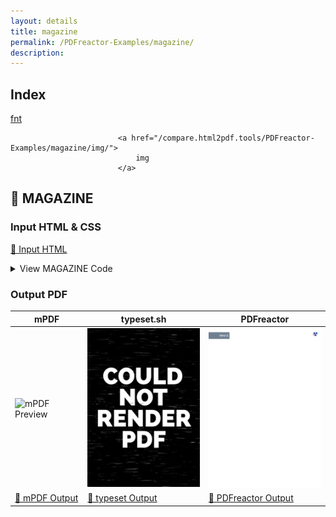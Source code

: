 ```yaml
---
layout: details
title: magazine
permalink: /PDFreactor-Examples/magazine/
description: 
---
```


## Index
<div class="boxes">
                            <a href="/compare.html2pdf.tools/PDFreactor-Examples/magazine/fnt/">
                                fnt
                            </a>

                            <a href="/compare.html2pdf.tools/PDFreactor-Examples/magazine/img/">
                                img
                            </a>
</div>

## 🔬 MAGAZINE

### Input HTML & CSS

[📄 Input HTML](https://raw.githubusercontent.com/azettl/compare.html2pdf.tools/master//html/PDFreactor%20Examples/magazine/magazine.html)

<details>
    <summary>
        View MAGAZINE Code
    </summary>
    <pre><code class="hljs xml"><span class="hljs-meta">&lt;!DOCTYPE <span class="hljs-meta-keyword">html</span>&gt;</span>
<span class="hljs-tag">&lt;<span class="hljs-name">html</span> <span class="hljs-attr">lang</span>=<span class="hljs-string">"en-US"</span>&gt;</span>
<span class="hljs-tag">&lt;<span class="hljs-name">head</span>&gt;</span>
    <span class="hljs-tag">&lt;<span class="hljs-name">meta</span> <span class="hljs-attr">content</span>=<span class="hljs-string">"text/html; charset=UTF-8"</span> <span class="hljs-attr">http-equiv</span>=<span class="hljs-string">"Content-Type"</span>/&gt;</span>
    <span class="hljs-tag">&lt;<span class="hljs-name">title</span>&gt;</span>Science Magazine<span class="hljs-tag">&lt;/<span class="hljs-name">title</span>&gt;</span>
    <span class="hljs-tag">&lt;<span class="hljs-name">style</span>&gt;</span>
        
        /***********************************************************
           * Fonts 
         ***********************************************************/
        
        @font-face {
            font-family: Sans;
            src: url("fnt/opensans/OpenSans-Regular.ttf");
            font-weight: normal;
            font-style: normal;
        }
        
        @font-face {
            font-family: Sans;
            src: url("fnt/opensans/OpenSans-Bold.ttf");
            font-weight: bold;
            font-style: normal;
        }
        
        @font-face {
            font-family: Sans;
            src: url("fnt/opensans/OpenSans-Italic.ttf");
            font-weight: normal;
            font-style: italic;
        }
        
        @font-face {
            font-family: Sans;
            src: url("fnt/opensans/OpenSans-BoldItalic.ttf");
            font-weight: bold;
            font-style: italic;
        }
        
        
        /***********************************************************
           * General Page Style 
         ***********************************************************/
        
        @page:first {
            counter-reset: page 17;
        }
        
        @page {
            size: A4 portrait;
            margin: 2cm 1cm;
            padding: 0cm;
            
            font-family: Sans;
        }
        
        @page:left {
            @bottom-left {
                content: counter(page);
                font-weight: bold;
                color: white;
            }
            
            @top-left-corner {
                content: "Space";
                color: white;
                font-weight: bold;
                font-size: 15pt;
                text-transform: uppercase;
                
                background-color: slategray;
                
                margin-top: 0.75cm;
                margin-left: 0px;
                margin-right: auto;
                
                width: 3.5cm;
                padding: 2mm;
            }
        }
        
        @page:right {
            @bottom-right {
                content: counter(page);
                font-weight: bold;
                color: white;
            }
        }
        
        
        /***********************************************************
           * General Document Style 
         ***********************************************************/
        
        html, body {
            padding: 0;
            margin: 0;
            line-height: 1.5;
            -ro-line-grid: create;
            font-size: 10pt;
            font-family: Sans;
        }
        
        h1 {
            font-size: 16pt;
            margin: 0;
        }
        
        h2 {
            font-size: 13pt;
            margin: 0;
        }
        
        h3 {
            font-size: 12pt;
            -ro-line-snap: contain;
            margin: 0;
        } 
        
        p, li, td, th {
            margin: 0;
            font-size: 10pt;
            hyphens: auto;
        }
        
        p {
            
            text-align: justify;
        }
        
        p + p {
            text-indent: 0.5cm;
        }
        
        table {
            width: 100%;
            border-collapse: collapse;
            padding: 0;
            margin: 0;
        }
        
        table :-ro-matches(td, th) {
            vertical-align: top;
            text-align: inherit;
        }
        
        table :-ro-matches(td, th) {
            padding: 1pt 1pt;
            border-bottom: 0.5pt solid black;
        }
        
        table tr:last-child :-ro-matches(td, th) {
            border-bottom: none;
        }
        
        table td p {
            text-indent: 0;
            margin: 0;
        }
        
        ol, ul {
            padding-left: 5mm;
        }
        
        a {
            color: black;
            font-style: italic;
        }
        
        section:first-of-type &gt; p:first-of-type::first-letter {
            float: left;
            font-size: 30pt;
            line-height: 0.5;
            padding: 0;
        }
        
        
        /***********************************************************
           * Individual Page Layout
         ***********************************************************/
        
        /* Page 1 */
        
        @page page1 {
            background-image: url("img/flickr-5959361987-original.jpg");
            background-position: -1cm -2cm;
            background-size: auto 29.7cm;
        }
        
        #page1 {
            page: page1;
        }
        
        #page1 &gt; .mainFlow {
            background-color: transparent;
            border: none;
        }
        
        #page1region1 {
            bottom: 0cm;
            left: 0cm;
            right: 0cm;
            width: auto;
        }
        
        #page1region2 {
            top: 4.2cm;
            left: 0cm;
            height: 7.7cm;
        }
        
        #page1region3 {
            top: 4.2cm;
            left: 6.5cm;
            height: 5.7cm;
        }
        
        
        /* Page 2 */
        
        @page page2 {
            background-image: url("img/flickr-5959361987-original.jpg");
            background-position: -22cm -2cm;
            background-size: auto 29.7cm;
        }
        
        #page2 {
            page: page2;
        }
        
        #page2 &gt; .mainFlow {
            background-color: transparent;
            border: none;
        }
        
        #page2region1 {
            top: 4cm;
            right: 0cm;
            height: 6.5cm;
        }
        
        #page2info {
            -ro-flow-from: shuttleProgramFlow;
            padding: 1mm 1mm;
            bottom: 0cm;
            left: 3cm;
            right: 3cm;
            height: 7.8cm;
        }
        
        
        /* Page 3 */
        
        @page page3 {
            background-image: url("img/flickr-5886117104-original.jpg");
            background-position: -2cm -2cm;
            background-size: auto 29.7cm;
        }
        
        #page3 {
            page: page3;
        }
        
        #page3region1 {
            top: 1.2cm;
            left: 1cm;
            height: 24cm;
        }
        
        #page3region2 {
            top: 19.7cm;
            left: 8cm;
            height: 5.5cm;
        }
        
        #page3info {
            -ro-flow-from: missionFactsFlow;
            padding: 1mm 1mm;
            top: 1.2cm;
            left: 8cm;
            width: 8cm;
            height: 5.9cm;
        }
        
        
        /* Page 4 */
        
        @page page4 {
            background-image: url("img/flickr-5886117104-original.jpg");
            background-position: -23.1cm -2cm;
            background-size: auto 29.7cm;
        }
        
        #page4 {
            page: page4;
        }
        
        #page4region1 {
            top: 1.2cm;
            right: 8cm;
            height: 7.6cm;
        }
        
        #page4region2 {
            top: 1.2cm;
            right: 1cm;
            padding-bottom: 10pt;
            height: auto;
        }
        
        #page4info {
            -ro-flow-from: attributionFlow;
            padding: 1mm 1mm;
            top: 20cm;
            right: 1cm;
            width: 13cm;
        }
        
        
        /***********************************************************
           * Flow Content Layout
         ***********************************************************/
        
        /* Main Flow*/
        
        #main {
            -ro-flow-into: mainFlow;
            color: white;
        }
        
        #main &gt; hgroup {
            break-after: region;
        }
        
        #main &gt; hgroup &gt; h1 {
            font-size: 59pt;
            margin-bottom: 0cm;
            
            text-shadow: 0 0 10pt white;
        }
        
        #main &gt; hgroup &gt; h2 {
            font-size: 14pt;
            margin: 0;
        }
        
        #main &gt; section {
            -ro-line-snap: baseline;
        }
        
        
        /* Shuttle Program Flow*/
        
        #shuttleProgram {
            -ro-flow-into: shuttleProgramFlow;
        }
        
        
        /* Mission Facts Flow*/
        
        #missionFacts {
            -ro-flow-into: missionFactsFlow;
        }
        
        
        /* Attribution Flow*/
        
        #attribution {
            -ro-flow-into: attributionFlow;
        }
        
        #attribution ul {
            margin: 0 1mm;
        }
        
        
        /* All Flows */
        
        article:-ro-matches(#shuttleProgram, #missionFacts, #attribution) &gt; * {
            margin: 0;
        }
        
        
        /***********************************************************
           * Region Layout
         ***********************************************************/
        
        .mainFlow {
            -ro-flow-from: mainFlow;
            position: absolute;
            width: 5.5cm;
            padding: 0 4mm;
            background-color: rgba(0,0,0,0.7);
        }
        
        .infobox {
            position: absolute;
            background-color: rgba(255,230,130,0.9);
            padding: 0mm 2mm 2mm;
        }
        
        /**********************************************************
          * ro-preferences
        ***********************************************************/
        
        @-ro-preferences {
            first-page-side: left;
            page-layout: 2 page;
            initial-zoom: fit-page;
        }
        
        .no-bookmark {
            -ro-bookmark-level: none;
        }
        
        /**********************************************************
          * browser styles
          * (so the content an be read without regions)
        ***********************************************************/
        
        @supports ( not ( -ro-flow-into: abc ) ) {
            .mainFlow, .infobox {
                display: none;
            }
            #main {
                color: black;
            }
            body {
                margin: 16px;
                column-gap: 16px;
                column-width: 300px;
            }
            hgroup {
                column-span: all;
                margin-bottom: 16px;
            }
            section:first-of-type &gt; p:first-of-type::first-letter {
                all: unset;
            }
        }
        
    <span class="hljs-tag">&lt;/<span class="hljs-name">style</span>&gt;</span>
<span class="hljs-tag">&lt;/<span class="hljs-name">head</span>&gt;</span>
<span class="hljs-tag">&lt;<span class="hljs-name">body</span>&gt;</span>
    
    <span class="hljs-comment">&lt;!----------------------------------------------------------
      - Page Layout
      ----------------------------------------------------------&gt;</span>
    
    <span class="hljs-tag">&lt;<span class="hljs-name">div</span> <span class="hljs-attr">id</span>=<span class="hljs-string">"page1"</span> <span class="hljs-attr">class</span>=<span class="hljs-string">"page"</span>&gt;</span>
        <span class="hljs-tag">&lt;<span class="hljs-name">div</span> <span class="hljs-attr">id</span>=<span class="hljs-string">"page1region1"</span> <span class="hljs-attr">class</span>=<span class="hljs-string">"mainFlow"</span>&gt;</span><span class="hljs-tag">&lt;/<span class="hljs-name">div</span>&gt;</span>
        <span class="hljs-tag">&lt;<span class="hljs-name">div</span> <span class="hljs-attr">id</span>=<span class="hljs-string">"page1region2"</span> <span class="hljs-attr">class</span>=<span class="hljs-string">"mainFlow"</span>&gt;</span><span class="hljs-tag">&lt;/<span class="hljs-name">div</span>&gt;</span>
        <span class="hljs-tag">&lt;<span class="hljs-name">div</span> <span class="hljs-attr">id</span>=<span class="hljs-string">"page1region3"</span> <span class="hljs-attr">class</span>=<span class="hljs-string">"mainFlow"</span>&gt;</span><span class="hljs-tag">&lt;/<span class="hljs-name">div</span>&gt;</span>
    <span class="hljs-tag">&lt;/<span class="hljs-name">div</span>&gt;</span>
    
    <span class="hljs-tag">&lt;<span class="hljs-name">div</span> <span class="hljs-attr">id</span>=<span class="hljs-string">"page2"</span> <span class="hljs-attr">class</span>=<span class="hljs-string">"page"</span>&gt;</span>
        <span class="hljs-tag">&lt;<span class="hljs-name">div</span> <span class="hljs-attr">id</span>=<span class="hljs-string">"page2region1"</span> <span class="hljs-attr">class</span>=<span class="hljs-string">"mainFlow"</span>&gt;</span><span class="hljs-tag">&lt;/<span class="hljs-name">div</span>&gt;</span>
        <span class="hljs-tag">&lt;<span class="hljs-name">div</span> <span class="hljs-attr">id</span>=<span class="hljs-string">"page2info"</span> <span class="hljs-attr">class</span>=<span class="hljs-string">"infobox"</span>&gt;</span><span class="hljs-tag">&lt;/<span class="hljs-name">div</span>&gt;</span>
    <span class="hljs-tag">&lt;/<span class="hljs-name">div</span>&gt;</span>
    
    <span class="hljs-tag">&lt;<span class="hljs-name">div</span> <span class="hljs-attr">id</span>=<span class="hljs-string">"page3"</span> <span class="hljs-attr">class</span>=<span class="hljs-string">"page"</span>&gt;</span>
        <span class="hljs-tag">&lt;<span class="hljs-name">div</span> <span class="hljs-attr">id</span>=<span class="hljs-string">"page3region1"</span> <span class="hljs-attr">class</span>=<span class="hljs-string">"mainFlow"</span>&gt;</span><span class="hljs-tag">&lt;/<span class="hljs-name">div</span>&gt;</span>
        <span class="hljs-tag">&lt;<span class="hljs-name">div</span> <span class="hljs-attr">id</span>=<span class="hljs-string">"page3region2"</span> <span class="hljs-attr">class</span>=<span class="hljs-string">"mainFlow"</span>&gt;</span><span class="hljs-tag">&lt;/<span class="hljs-name">div</span>&gt;</span>
        <span class="hljs-tag">&lt;<span class="hljs-name">div</span> <span class="hljs-attr">id</span>=<span class="hljs-string">"page3info"</span> <span class="hljs-attr">class</span>=<span class="hljs-string">"infobox"</span>&gt;</span><span class="hljs-tag">&lt;/<span class="hljs-name">div</span>&gt;</span>
    <span class="hljs-tag">&lt;/<span class="hljs-name">div</span>&gt;</span>
    
    <span class="hljs-tag">&lt;<span class="hljs-name">div</span> <span class="hljs-attr">id</span>=<span class="hljs-string">"page4"</span> <span class="hljs-attr">class</span>=<span class="hljs-string">"page"</span>&gt;</span>
        <span class="hljs-tag">&lt;<span class="hljs-name">div</span> <span class="hljs-attr">id</span>=<span class="hljs-string">"page4region1"</span> <span class="hljs-attr">class</span>=<span class="hljs-string">"mainFlow"</span>&gt;</span><span class="hljs-tag">&lt;/<span class="hljs-name">div</span>&gt;</span>
        <span class="hljs-tag">&lt;<span class="hljs-name">div</span> <span class="hljs-attr">id</span>=<span class="hljs-string">"page4region2"</span> <span class="hljs-attr">class</span>=<span class="hljs-string">"mainFlow"</span>&gt;</span><span class="hljs-tag">&lt;/<span class="hljs-name">div</span>&gt;</span>
        <span class="hljs-tag">&lt;<span class="hljs-name">div</span> <span class="hljs-attr">id</span>=<span class="hljs-string">"page4info"</span> <span class="hljs-attr">class</span>=<span class="hljs-string">"infobox"</span>&gt;</span><span class="hljs-tag">&lt;/<span class="hljs-name">div</span>&gt;</span>
    <span class="hljs-tag">&lt;/<span class="hljs-name">div</span>&gt;</span>
    
    <span class="hljs-comment">&lt;!----------------------------------------------------------
      - Flow Content
      ----------------------------------------------------------&gt;</span>
    
    <span class="hljs-tag">&lt;<span class="hljs-name">article</span> <span class="hljs-attr">id</span>=<span class="hljs-string">"main"</span>&gt;</span>
        <span class="hljs-tag">&lt;<span class="hljs-name">hgroup</span>&gt;</span>
            <span class="hljs-tag">&lt;<span class="hljs-name">h1</span>&gt;</span>The Final Mission<span class="hljs-tag">&lt;/<span class="hljs-name">h1</span>&gt;</span>
            <span class="hljs-tag">&lt;<span class="hljs-name">h2</span>&gt;</span>In July 2011 the Space Shuttle Atlantis went on its 135th and final mission into space, transporting hardware to the International Space Station.<span class="hljs-tag">&lt;/<span class="hljs-name">h2</span>&gt;</span>
        <span class="hljs-tag">&lt;/<span class="hljs-name">hgroup</span>&gt;</span>
        
        <span class="hljs-tag">&lt;<span class="hljs-name">section</span>&gt;</span>
            <span class="hljs-tag">&lt;<span class="hljs-name">p</span>&gt;</span>STS-135 (ISS assembly flight ULF7) was the 135th and final mission of the American Space Shuttle program. It used the orbiter Atlantis and hardware originally processed for the STS-335 contingency mission, which was not flown. STS-135 launched on 8 July 2011, and landed on 21 July 2011, following a one-day mission extension. The four-person crew was the smallest of any shuttle mission since STS-6 in April 1983.<span class="hljs-tag">&lt;/<span class="hljs-name">p</span>&gt;</span>
            <span class="hljs-tag">&lt;<span class="hljs-name">p</span>&gt;</span>The mission's primary cargo was the Multi-Purpose Logistics Module (MPLM) Raffaello and a Lightweight Multi-Purpose Carrier (LMC), which were delivered to the International Space Station (ISS). The flight of Raffaello marked the only time that Atlantis carried an MPLM. Although the mission was authorized, it initially had no appropriation in the NASA budget, raising questions about whether the mission would fly.<span class="hljs-tag">&lt;/<span class="hljs-name">p</span>&gt;</span>
            <span class="hljs-tag">&lt;<span class="hljs-name">p</span>&gt;</span>On 20 January 2011, program managers changed STS-335 to STS-135 on the flight manifest. This allowed for training and other mission specific preparations.<span class="hljs-tag">&lt;/<span class="hljs-name">p</span>&gt;</span>
            <span class="hljs-tag">&lt;<span class="hljs-name">p</span>&gt;</span>On 13 February 2011, program managers told their workforce that STS-135 would fly regardless of the funding situation via a continuing resolution. Until this point, there had been no official references to the STS-135 mission in NASA official documentation for the general public.<span class="hljs-tag">&lt;/<span class="hljs-name">p</span>&gt;</span>
            <span class="hljs-tag">&lt;<span class="hljs-name">p</span>&gt;</span>During an address at the Marshall Space Flight Center on 16 November 2010, NASA administrator Charles Bolden said that the agency needed to fly STS-135 to the station in 2011, due to possible delays in the development of commercial rockets and spacecraft designed to transport cargo to the ISS. "We are hoping to fly a third shuttle mission (in addition to STS-133 and STS-134) in June 2011, what everybody calls the launch-on-need mission... and that's really needed to [buy down] the risk for the development time for commercial cargo," Bolden said.<span class="hljs-tag">&lt;/<span class="hljs-name">p</span>&gt;</span>
            <span class="hljs-tag">&lt;<span class="hljs-name">p</span>&gt;</span>The mission was included in NASA's 2011 authorization, which was signed into law on 11 October 2010, but funding remained dependent on a subsequent appropriation bill. United Space Alliance signed a contract extension for the mission, along with STS-134; the contract contained six one-month options with NASA in order to support continuing operations.<span class="hljs-tag">&lt;/<span class="hljs-name">p</span>&gt;</span>
            <span class="hljs-tag">&lt;<span class="hljs-name">p</span>&gt;</span>The U.S. federal budget approved in April 2011 called for $5.5 billion for NASA's space operations division, including the shuttle and space station programs. According to NASA, the budget running through 30 September 2011 ended all concerns about funding the STS-135 mission.<span class="hljs-tag">&lt;/<span class="hljs-name">p</span>&gt;</span>
        <span class="hljs-tag">&lt;/<span class="hljs-name">section</span>&gt;</span>
        
        <span class="hljs-tag">&lt;<span class="hljs-name">section</span>&gt;</span>
            <span class="hljs-tag">&lt;<span class="hljs-name">h3</span>&gt;</span>Crew<span class="hljs-tag">&lt;/<span class="hljs-name">h3</span>&gt;</span>
            <span class="hljs-tag">&lt;<span class="hljs-name">p</span>&gt;</span>NASA announced the STS-335<span class="hljs-symbol">&amp;#8203;</span>/<span class="hljs-symbol">&amp;#8203;</span>135 crew on 14 September 2010. Only four astronauts were assigned to this mission, versus the normal six or seven, because there were no other shuttles available for a rescue following the retirement of Discovery and Endeavour.<span class="hljs-tag">&lt;/<span class="hljs-name">p</span>&gt;</span>
            <span class="hljs-tag">&lt;<span class="hljs-name">p</span>&gt;</span>If the shuttle was seriously damaged in orbit, the crew would have moved into the International Space Station and returned in Russian Soyuz capsules, one at a time, over the course of a year. All STS-135 crew members were custom-fitted for a Russian Sokol space suit and molded Soyuz seat liner for this possibility.<span class="hljs-tag">&lt;/<span class="hljs-name">p</span>&gt;</span>
            <span class="hljs-tag">&lt;<span class="hljs-name">p</span>&gt;</span>The reduced crew size also allowed the mission to maximize the payload carried to the ISS. It was the only time that a Shuttle crew of four flew to the ISS. The last shuttle mission to fly with just four crew members occurred 28 years earlier: STS-6 on 4 April 1983 aboard Space Shuttle Challenger.<span class="hljs-tag">&lt;/<span class="hljs-name">p</span>&gt;</span>
        <span class="hljs-tag">&lt;/<span class="hljs-name">section</span>&gt;</span>
        
        <span class="hljs-tag">&lt;<span class="hljs-name">section</span>&gt;</span>
            <span class="hljs-tag">&lt;<span class="hljs-name">h3</span>&gt;</span>Mission Milestones<span class="hljs-tag">&lt;/<span class="hljs-name">h3</span>&gt;</span>
            <span class="hljs-tag">&lt;<span class="hljs-name">p</span>&gt;</span>The mission marked:<span class="hljs-tag">&lt;/<span class="hljs-name">p</span>&gt;</span>
            <span class="hljs-tag">&lt;<span class="hljs-name">ul</span>&gt;</span>
                <span class="hljs-tag">&lt;<span class="hljs-name">li</span>&gt;</span>166th NASA manned space flight<span class="hljs-tag">&lt;/<span class="hljs-name">li</span>&gt;</span>
                <span class="hljs-tag">&lt;<span class="hljs-name">li</span>&gt;</span>135th shuttle mission since STS-1<span class="hljs-tag">&lt;/<span class="hljs-name">li</span>&gt;</span>
                <span class="hljs-tag">&lt;<span class="hljs-name">li</span>&gt;</span>33rd flight of Atlantis<span class="hljs-tag">&lt;/<span class="hljs-name">li</span>&gt;</span>
                <span class="hljs-tag">&lt;<span class="hljs-name">li</span>&gt;</span>3rd shuttle flight in 2011<span class="hljs-tag">&lt;/<span class="hljs-name">li</span>&gt;</span>
                <span class="hljs-tag">&lt;<span class="hljs-name">li</span>&gt;</span>37th shuttle mission to the ISS<span class="hljs-tag">&lt;/<span class="hljs-name">li</span>&gt;</span>
                <span class="hljs-tag">&lt;<span class="hljs-name">li</span>&gt;</span>110th post-Challenger disaster shuttle mission<span class="hljs-tag">&lt;/<span class="hljs-name">li</span>&gt;</span>
                <span class="hljs-tag">&lt;<span class="hljs-name">li</span>&gt;</span>22nd post-Columbia disaster shuttle mission<span class="hljs-tag">&lt;/<span class="hljs-name">li</span>&gt;</span>
                <span class="hljs-tag">&lt;<span class="hljs-name">li</span>&gt;</span>100th day launch<span class="hljs-tag">&lt;/<span class="hljs-name">li</span>&gt;</span>
                <span class="hljs-tag">&lt;<span class="hljs-name">li</span>&gt;</span>133rd landing overall, 78th at KSC, 26th night landing, and 20th night landing at KSC<span class="hljs-tag">&lt;/<span class="hljs-name">li</span>&gt;</span>
            <span class="hljs-tag">&lt;/<span class="hljs-name">ul</span>&gt;</span>
        <span class="hljs-tag">&lt;/<span class="hljs-name">section</span>&gt;</span>
    <span class="hljs-tag">&lt;/<span class="hljs-name">article</span>&gt;</span>
    
    <span class="hljs-tag">&lt;<span class="hljs-name">article</span> <span class="hljs-attr">id</span>=<span class="hljs-string">"shuttleProgram"</span>&gt;</span>
        <span class="hljs-tag">&lt;<span class="hljs-name">h1</span> <span class="hljs-attr">class</span>=<span class="hljs-string">"no-bookmark"</span>&gt;</span>The Shuttle Program<span class="hljs-tag">&lt;/<span class="hljs-name">h1</span>&gt;</span>
        <span class="hljs-tag">&lt;<span class="hljs-name">p</span>&gt;</span>NASA's Space Shuttle Program, officially called the Space Transportation System (STS), was the United States government's manned launch vehicle program from 1981 to 2011, 
           with the program officially beginning in 1972. The winged Space Shuttle orbiter was launched vertically, usually carrying four to seven astronauts (although two and eight 
           have been carried) and up to 50,000 lb (22,700 kg) of payload into low Earth orbit (LEO).<span class="hljs-tag">&lt;/<span class="hljs-name">p</span>&gt;</span>
        <span class="hljs-tag">&lt;<span class="hljs-name">p</span>&gt;</span>When its mission was complete, the Shuttle could independently move itself out of orbit using its Orbital Maneuvering System (it oriented itself heads down and tail first, 
           firing its OMS engines, thus slowing it down) and re-enter the Earth's atmosphere. During descent and landing the orbiter acted as a re-entry vehicle and a glider, using 
           its RCS system and flight control surfaces to maintain altitude until it made an unpowered landing at either Kennedy Space Center or Edwards Air Force Base.<span class="hljs-tag">&lt;/<span class="hljs-name">p</span>&gt;</span>
    <span class="hljs-tag">&lt;/<span class="hljs-name">article</span>&gt;</span>
    
    <span class="hljs-tag">&lt;<span class="hljs-name">article</span> <span class="hljs-attr">id</span>=<span class="hljs-string">"missionFacts"</span>&gt;</span>
        <span class="hljs-tag">&lt;<span class="hljs-name">h1</span> <span class="hljs-attr">class</span>=<span class="hljs-string">"no-bookmark"</span>&gt;</span>Mission Facts<span class="hljs-tag">&lt;/<span class="hljs-name">h1</span>&gt;</span>
        <span class="hljs-tag">&lt;<span class="hljs-name">table</span>&gt;</span>
            <span class="hljs-tag">&lt;<span class="hljs-name">tr</span>&gt;</span>
                <span class="hljs-tag">&lt;<span class="hljs-name">th</span>&gt;</span>Crew<span class="hljs-tag">&lt;/<span class="hljs-name">th</span>&gt;</span>
                <span class="hljs-tag">&lt;<span class="hljs-name">td</span>&gt;</span>
                    <span class="hljs-tag">&lt;<span class="hljs-name">p</span>&gt;</span>Christopher Ferguson<span class="hljs-tag">&lt;/<span class="hljs-name">p</span>&gt;</span>
                    <span class="hljs-tag">&lt;<span class="hljs-name">p</span>&gt;</span>Douglas Hurley<span class="hljs-tag">&lt;/<span class="hljs-name">p</span>&gt;</span>
                    <span class="hljs-tag">&lt;<span class="hljs-name">p</span>&gt;</span>Sandra Magnus<span class="hljs-tag">&lt;/<span class="hljs-name">p</span>&gt;</span>
                    <span class="hljs-tag">&lt;<span class="hljs-name">p</span>&gt;</span>Rex Walheim<span class="hljs-tag">&lt;/<span class="hljs-name">p</span>&gt;</span>
                <span class="hljs-tag">&lt;/<span class="hljs-name">td</span>&gt;</span>
            <span class="hljs-tag">&lt;/<span class="hljs-name">tr</span>&gt;</span>
            <span class="hljs-tag">&lt;<span class="hljs-name">tr</span>&gt;</span>
                <span class="hljs-tag">&lt;<span class="hljs-name">th</span>&gt;</span>Mission duration<span class="hljs-tag">&lt;/<span class="hljs-name">th</span>&gt;</span>
                <span class="hljs-tag">&lt;<span class="hljs-name">td</span>&gt;</span>
                    <span class="hljs-tag">&lt;<span class="hljs-name">p</span>&gt;</span>12 days<span class="hljs-tag">&lt;/<span class="hljs-name">p</span>&gt;</span>
                    <span class="hljs-tag">&lt;<span class="hljs-name">p</span>&gt;</span>18 hours<span class="hljs-tag">&lt;/<span class="hljs-name">p</span>&gt;</span>
                    <span class="hljs-tag">&lt;<span class="hljs-name">p</span>&gt;</span>28 minutes<span class="hljs-tag">&lt;/<span class="hljs-name">p</span>&gt;</span>
                    <span class="hljs-tag">&lt;<span class="hljs-name">p</span>&gt;</span>50 seconds<span class="hljs-tag">&lt;/<span class="hljs-name">p</span>&gt;</span>
                <span class="hljs-tag">&lt;/<span class="hljs-name">td</span>&gt;</span>
            <span class="hljs-tag">&lt;/<span class="hljs-name">tr</span>&gt;</span>
            <span class="hljs-tag">&lt;<span class="hljs-name">tr</span>&gt;</span>
                <span class="hljs-tag">&lt;<span class="hljs-name">th</span>&gt;</span>Distance travelled<span class="hljs-tag">&lt;/<span class="hljs-name">th</span>&gt;</span>
                <span class="hljs-tag">&lt;<span class="hljs-name">td</span>&gt;</span>
                    <span class="hljs-tag">&lt;<span class="hljs-name">p</span>&gt;</span>8,505,161 km<span class="hljs-tag">&lt;/<span class="hljs-name">p</span>&gt;</span>
                <span class="hljs-tag">&lt;/<span class="hljs-name">td</span>&gt;</span>
            <span class="hljs-tag">&lt;/<span class="hljs-name">tr</span>&gt;</span>
        <span class="hljs-tag">&lt;/<span class="hljs-name">table</span>&gt;</span>
    <span class="hljs-tag">&lt;/<span class="hljs-name">article</span>&gt;</span>
    
    <span class="hljs-tag">&lt;<span class="hljs-name">article</span> <span class="hljs-attr">id</span>=<span class="hljs-string">"attribution"</span>&gt;</span>
        <span class="hljs-tag">&lt;<span class="hljs-name">h1</span> <span class="hljs-attr">class</span>=<span class="hljs-string">"no-bookmark"</span>&gt;</span>Attribution<span class="hljs-tag">&lt;/<span class="hljs-name">h1</span>&gt;</span>
        <span class="hljs-tag">&lt;<span class="hljs-name">p</span>&gt;</span>Excerpts from Wikipedia:<span class="hljs-tag">&lt;/<span class="hljs-name">p</span>&gt;</span>
        <span class="hljs-tag">&lt;<span class="hljs-name">ul</span>&gt;</span>
            <span class="hljs-tag">&lt;<span class="hljs-name">li</span>&gt;</span><span class="hljs-tag">&lt;<span class="hljs-name">a</span> <span class="hljs-attr">href</span>=<span class="hljs-string">"http://en.wikipedia.org/wiki/STS-135"</span>&gt;</span>http://en.wikipedia.org/wiki/STS-135<span class="hljs-tag">&lt;/<span class="hljs-name">a</span>&gt;</span><span class="hljs-tag">&lt;/<span class="hljs-name">li</span>&gt;</span>
            <span class="hljs-tag">&lt;<span class="hljs-name">li</span>&gt;</span><span class="hljs-tag">&lt;<span class="hljs-name">a</span> <span class="hljs-attr">href</span>=<span class="hljs-string">"http://en.wikipedia.org/wiki/Space_Shuttle_program"</span>&gt;</span>http://en.wikipedia.org/wiki/Space_Shuttle_program<span class="hljs-tag">&lt;/<span class="hljs-name">a</span>&gt;</span><span class="hljs-tag">&lt;/<span class="hljs-name">li</span>&gt;</span>
        <span class="hljs-tag">&lt;/<span class="hljs-name">ul</span>&gt;</span>
        <span class="hljs-tag">&lt;<span class="hljs-name">p</span>&gt;</span>Pictures:<span class="hljs-tag">&lt;/<span class="hljs-name">p</span>&gt;</span>
        <span class="hljs-tag">&lt;<span class="hljs-name">ul</span>&gt;</span>
            <span class="hljs-tag">&lt;<span class="hljs-name">li</span>&gt;</span>Pages 1-2 by <span class="hljs-tag">&lt;<span class="hljs-name">a</span> <span class="hljs-attr">href</span>=<span class="hljs-string">"http://www.flickr.com/photos/24662369@N07"</span>&gt;</span>NASA Goddard Photo and Video<span class="hljs-tag">&lt;/<span class="hljs-name">a</span>&gt;</span> on <span class="hljs-tag">&lt;<span class="hljs-name">a</span> <span class="hljs-attr">href</span>=<span class="hljs-string">"http://www.flickr.com/photos/24662369@N07/5959361987"</span>&gt;</span>Flickr<span class="hljs-tag">&lt;/<span class="hljs-name">a</span>&gt;</span>.
                <span class="hljs-tag">&lt;<span class="hljs-name">a</span> <span class="hljs-attr">href</span>=<span class="hljs-string">"http://creativecommons.org/licenses/by/2.0/"</span>&gt;</span>Some rights reserved.<span class="hljs-tag">&lt;/<span class="hljs-name">a</span>&gt;</span><span class="hljs-tag">&lt;/<span class="hljs-name">li</span>&gt;</span>
        
            <span class="hljs-tag">&lt;<span class="hljs-name">li</span>&gt;</span>Pages 3-4 by <span class="hljs-tag">&lt;<span class="hljs-name">a</span> <span class="hljs-attr">href</span>=<span class="hljs-string">"http://www.flickr.com/photos/57907353@N04"</span>&gt;</span>Undertow851<span class="hljs-tag">&lt;/<span class="hljs-name">a</span>&gt;</span> on <span class="hljs-tag">&lt;<span class="hljs-name">a</span> <span class="hljs-attr">href</span>=<span class="hljs-string">"http://www.flickr.com/photos/57907353@N04/5886117104"</span>&gt;</span>Flickr<span class="hljs-tag">&lt;/<span class="hljs-name">a</span>&gt;</span>.
                <span class="hljs-tag">&lt;<span class="hljs-name">a</span> <span class="hljs-attr">href</span>=<span class="hljs-string">"http://creativecommons.org/licenses/by/2.0/"</span>&gt;</span>Some rights reserved.<span class="hljs-tag">&lt;/<span class="hljs-name">a</span>&gt;</span><span class="hljs-tag">&lt;/<span class="hljs-name">li</span>&gt;</span>
        <span class="hljs-tag">&lt;/<span class="hljs-name">ul</span>&gt;</span>
    <span class="hljs-tag">&lt;/<span class="hljs-name">article</span>&gt;</span>
    
<span class="hljs-tag">&lt;/<span class="hljs-name">body</span>&gt;</span>
<span class="hljs-tag">&lt;/<span class="hljs-name">html</span>&gt;</span>
</code></pre>
</details>

### Output PDF

| mPDF | typeset.sh | PDFreactor |
|---------|---------|---------|
| ![mPDF Preview](mpdf__html_PDFreactor_Examples_magazine_magazine.html.png) | ![typeset Preview](typeset__html_PDFreactor_Examples_magazine_magazine.html.png) | ![PDFreactor Preview](pdfreactor__html_PDFreactor_Examples_magazine_magazine.html.png) |
| [📕 mPDF Output](mpdf__html_PDFreactor_Examples_magazine_magazine.html.pdf) | [📕 typeset Output](typeset__html_PDFreactor_Examples_magazine_magazine.html.pdf) | [📕 PDFreactor Output](pdfreactor__html_PDFreactor_Examples_magazine_magazine.html.pdf) |


